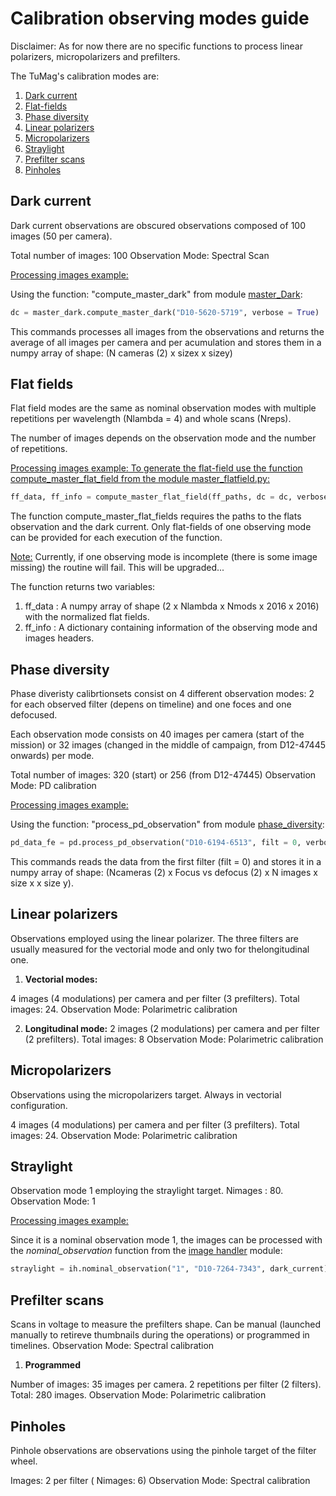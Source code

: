 # Calibration observing modes guide

Disclaimer: As for now there are no specific functions to process linear polarizers, micropolarizers and prefilters. 

The TuMag's calibration modes are:
1. [Dark current](#dark-current)
2. [Flat-fields](#flat-fields)
3. [Phase diversity](#phase-diversity)
4. [Linear polarizers](#linear-polarizers)
5. [Micropolarizers](#Micropolarizers)
6. [Straylight](#straylight)
7. [Prefilter scans](#prefilter-scans)
8. [Pinholes](#pinholes)

## Dark current

Dark current observations are obscured observations composed of 100 images (50 per camera). 

Total number of images: 100
Observation Mode: Spectral Scan

<ins>Processing images example:<ins>

Using the function: "compute_master_dark" from module [master_Dark](../master_dark.py#L18):
```python
dc = master_dark.compute_master_dark("D10-5620-5719", verbose = True) 
```
This commands processes all images from the observations and returns the average of all images per camera and per acumulation and stores them in a numpy array of shape: (N cameras (2) x sizex x sizey)

## Flat fields

Flat field modes are the same as nominal observation modes with multiple repetitions per wavelength (Nlambda = 4) and whole scans (Nreps). 

The number of images depends on the observation mode and the number of repetitions. 

<ins>Processing images example:<ins>
To generate the flat-field use the function [compute_master_flat_field](../master_flatfield.py#L15) from the module [master_flatfield.py](../master_flatfield.py):

```python
ff_data, ff_info = compute_master_flat_field(ff_paths, dc = dc, verbose = True)
```

The function compute_master_flat_fields requires the paths to the flats observation and the dark current. Only flat-fields of one observing mode can be provided for each execution of the function. 

<ins>Note:</ins> Currently, if one observing mode is incomplete (there is some image missing) the routine will fail. This will be upgraded...

The function returns two variables:
1. ff_data : A numpy array of shape (2 x Nlambda x Nmods x 2016 x 2016) with the normalized flat fields.
2. ff_info : A dictionary containing information of the observing mode and images headers.

## Phase diversity

Phase diveristy calibrtionsets consist on 4 different observation modes: 2 for each observed filter (depens on timeline) and one foces and one defocused. 

Each observation mode consists on 40 images per camera (start of the mission) or 32 images (changed in the middle of campaign, from D12-47445 onwards) per mode. 

Total number of images: 320 (start) or  256 (from D12-47445)
Observation Mode: PD calibration

<ins>Processing images example:<ins>

Using the function: "process_pd_observation" from module [phase_diversity](../phase_diversity.py#L75):
```python
pd_data_fe = pd.process_pd_observation("D10-6194-6513", filt = 0, verbose = True) 
```
This commands reads the data from the first filter (filt = 0) and stores it in a numpy array of shape: (Ncameras (2) x Focus vs defocus (2) x N images x size x x size y).

## Linear polarizers

Observations employed using the linear polarizer. The three filters are usually measured for the vectorial mode and only two for thelongitudinal one. 

1. **Vectorial modes:**

4 images (4 modulations) per camera and per filter (3 prefilters). Total images: 24.
Observation Mode: Polarimetric calibration

2. **Longitudinal mode:**
2 images (2 modulations) per camera and per filter (2 prefilters). Total images: 8
Observation Mode: Polarimetric calibration

## Micropolarizers

Observations using the micropolarizers target. Always in vectorial configuration. 

4 images (4 modulations) per camera and per filter (3 prefilters). Total images: 24.
Observation Mode: Polarimetric calibration

## Straylight

Observation mode 1 employing the straylight target. Nimages : 80. 
Observation Mode: 1

<ins>Processing images example:<ins>

Since it is a nominal observation mode 1, the images can be processed with the *nominal_observation* function from the [image handler](../image_handler.py) module:
```python
straylight = ih.nominal_observation("1", "D10-7264-7343", dark_current) 
```
## Prefilter scans

Scans in voltage to measure the prefilters shape. Can be manual (launched manually to retireve thumbnails during the operations) or programmed in timelines. 
Observation Mode: Spectral calibration

1. **Programmed**

Number of images: 35 images per camera. 2 repetitions per filter (2 filters). Total: 280 images.
Observation Mode: Polarimetric calibration

## Pinholes

Pinhole observations are observations using the pinhole target of the filter wheel. 

Images: 2 per filter ( Nimages: 6)
Observation Mode: Spectral calibration